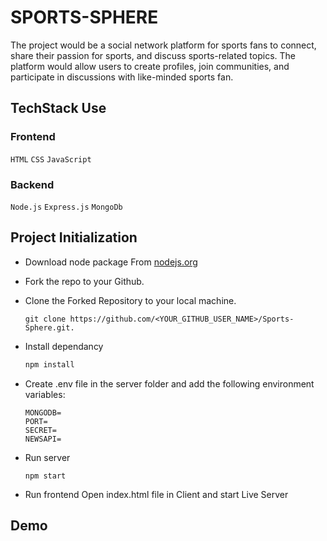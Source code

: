 # SPORTS-SPHERE

The project would be a social network platform for sports fans to connect, share their passion for sports, and discuss sports-related topics. The platform would allow users to create profiles, join communities, and participate in discussions with like-minded sports fan.

## TechStack Use
### Frontend

`HTML`
`CSS`
`JavaScript`

### Backend

`Node.js`
`Express.js`
`MongoDb`


## Project Initialization

- Download node package From [nodejs.org](https://nodejs.org/en/download/)

- Fork the repo to your Github.

- Clone the Forked Repository to your local machine.
	```
	git clone https://github.com/<YOUR_GITHUB_USER_NAME>/Sports-Sphere.git.
	```
- Install dependancy
   ```bash
  npm install
	```
  
- Create .env file in the server folder and add the following environment variables:
  ```
  MONGODB=
  PORT=
  SECRET=
  NEWSAPI=

  ```

- Run server
  ``` 
  npm start
  ```
- Run frontend
  Open index.html file in Client and start Live Server
## Demo
 
